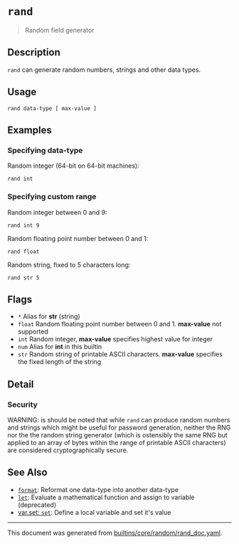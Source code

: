 # `rand`

> Random field generator

## Description

`rand` can generate random numbers, strings and other data types.

## Usage

```
rand data-type [ max-value ]
```

## Examples

### Specifying data-type

Random integer (64-bit on 64-bit machines):

```
rand int
```

### Specifying custom range

Random integer between 0 and 9:

```
rand int 9
```

Random floating point number between 0 and 1:

```
rand float
```

Random string, fixed to 5 characters long:

```
rand str 5
```

## Flags

* `*`
    Alias for **str** (string)
* `float`
    Random floating point number between 0 and 1. **max-value** not supported
* `int`
    Random integer, **max-value** specifies highest value for integer
* `num`
    Alias for **int** in this builtin
* `str`
    Random string of printable ASCII characters. **max-value** specifies the fixed length of the string

## Detail

### Security

WARNING: is should be noted that while `rand` can produce random numbers and
strings which might be useful for password generation, neither the RNG nor the
the random string generator (which is ostensibly the same RNG but applied to an
array of bytes within the range of printable ASCII characters) are considered
cryptographically secure.

## See Also

* [`format`](../commands/format.md):
  Reformat one data-type into another data-type
* [`let`](../commands/let.md):
  Evaluate a mathematical function and assign to variable (deprecated)
* [var.set: `set`](../commands/set.md):
  Define a local variable and set it's value

<hr/>

This document was generated from [builtins/core/random/rand_doc.yaml](https://github.com/lmorg/murex/blob/master/builtins/core/random/rand_doc.yaml).